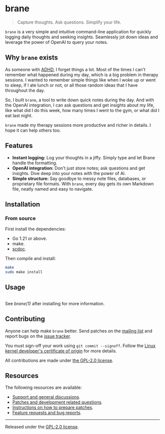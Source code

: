 # brane

> Capture thoughts. Ask questions. Simplify your life.

`brane` is a very simple and intuitive command-line application for
quickly logging daily thoughts and seeking insights. Seamlessly jot down
ideas and leverage the power of OpenAI to query your notes.

## Why `brane` exists

As someone with
[ADHD](https://en.wikipedia.org/wiki/Attention_deficit_hyperactivity_disorder),
I forget things a lot. Most of the times I can't remember what happened
during my day, which is a big problem in therapy sessions. I wanted to
remember simple things like when I woke up or went to sleep, if I ate
lunch or not, or all those random ideas that I have throughout the day.

So, I built `brane`, a tool to write down quick notes during the day.
And with the OpenAI integration, I can ask questions and get insights
about my life, like what did I do this week, how many times I went to
the gym, or what did I eat last night.

`brane` made my therapy sessions more productive and richer in details.
I hope it can help others too.

## Features

- **Instant logging:** Log your thoughts in a jiffy. Simply type and let
  Brane handle the formatting.
- **OpenAI integration:** Don't just store notes; ask questions and get
  insights. Dive deep into your notes with the power of AI.
- **Simple structure:** Say goodbye to messy note files, databases, or
  proprietary file formats. With `brane`, every day gets its own
  Markdown file, neatly named and easy to navigate.

## Installation

### From source

First install the dependencies:

- Go 1.21 or above.
- make.
- [scdoc](https://git.sr.ht/~sircmpwn/scdoc).

Then compile and install:

```bash
make
sudo make install
```

## Usage

```bash
```

See _brane(1)_ after installing for more information.

## Contributing

Anyone can help make `brane` better. Send patches on the [mailing
list](https://lists.sr.ht/~jamesponddotco/brane-devel) and report bugs
on the [issue tracker](https://todo.sr.ht/~jamesponddotco/brane).

You must sign-off your work using `git commit --signoff`. Follow the
[Linux kernel developer's certificate of
origin](https://www.kernel.org/doc/html/latest/process/submitting-patches.html#sign-your-work-the-developer-s-certificate-of-origin)
for more details.

All contributions are made under [the GPL-2.0 license](LICENSE.md).

## Resources

The following resources are available:

- [Support and general discussions](https://lists.sr.ht/~jamesponddotco/brane-discuss).
- [Patches and development related questions](https://lists.sr.ht/~jamesponddotco/brane-devel).
- [Instructions on how to prepare patches](https://git-send-email.io/).
- [Feature requests and bug reports](https://todo.sr.ht/~jamesponddotco/brane).

---

Released under the [GPL-2.0 license](LICENSE.md).
